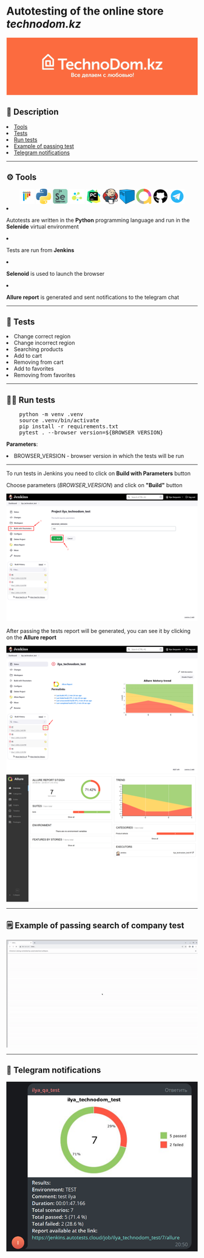<h1>Autotesting of the online store <i>technodom.kz</i></h1>


<p align="center">
    <img src="design/logo.png">
</p>

<h2> 📖 Description</h2>
<li><a href="#tools">Tools</a></li>
<li><a href="#tests">Tests</a></li>
<li><a href="#run-tests">Run tests</a></li>
<li><a href="#test-example">Example of passing test</a></li>
<li><a href="#telegram-notification">Telegram notifications</a></li>

---

<h2 id="tools"> ⚙️ Tools</h2>
<div align="center">
    <img title="Pytest" width="40" src="design/pytest.png">
    <img title="Python" width="40" src="design/python.png">
    <img title="Selenium" width="40" src="design/selenium.png">
    <img title="Selene" width="40" src="design/selene.png">
    <img title="PyCharm" width="40" src="design/pycharm.png">
    <img title="Jenkins" width="40" height="40" src="design/jenkins.png">
    <img title="Selenoid" width="40" src="design/selenoid.png">
    <img title="Allure" width="40" src="design/allure.png">
    <img title="Github" width="40" src="design/github.png">
    <img title="Telegram" width="40" src="design/telegram.png">
</div>
<li><p>Autotests are written in the <b>Python</b> programming language and run in the <b>Selenide</b> virtual environment</p>
<li><p>Tests are run from <b>Jenkins</b></p>
<li><p><b>Selenoid</b> is used to launch the browser</p>
<li><p><b>Allure report</b> is generated and sent notifications to the telegram chat</p>

---

<h2 id="tests"> 🐞 Tests</h2>

<li><a> Change correct region</a>
<li><a> Change incorrect region</a>
<li><a> Searching products</a>
<li><a> Add to cart</a>
<li><a> Removing from cart</a>
<li><a> Add to favorites</a>
<li><a> Removing from favorites</a>


---

<h2 id="run-tests"> 🏃‍♂️ Run tests</h2>

<pre>
    python -m venv .venv
    source .venv/bin/activate
    pip install -r requirements.txt
    pytest . --browser_version=${BROWSER_VERSION}
</pre>
<p><b>Parameters</b>: 
    <li>BROWSER_VERSION - browser version in which the tests will be run</li>
</p>

---

<p>To run tests in Jenkins you need to click on <b>Build with Parameters</b> button</p>
<p>Сhoose parameters (<i>BROWSER_VERSION</i>) and click on <b>"Build"</b> button</p>
<img src="design/screenshot_1.png" alt="parameters">
<p>After passing the tests report will be generated, you can see it by clicking on the <b>Allure report</b></p>
<img src="design/screenshot_2.png" alt="allure-report">
<img src="design/screenshot_3.png" alt="allure-result">

---

<h2 id="test-example"> 🗒️ Example of passing search of company test</h2>
<img src="design/example.gif" alt="test">

---

<h2 id="telegram-notification"> 🔔 Telegram notifications</h2>
<img src="design/screenshot_4.png" alt="report-telegram">
